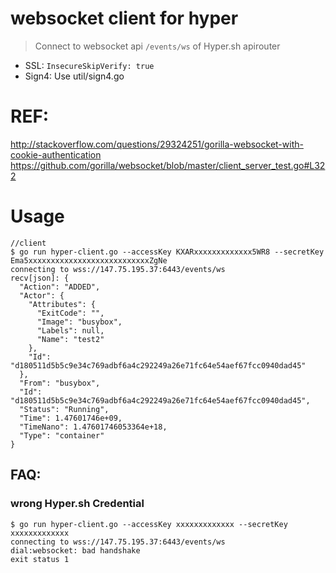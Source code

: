 websocket client for hyper
==================================================

>Connect to websocket api `/events/ws` of Hyper.sh apirouter

- SSL: `InsecureSkipVerify: true`
- Sign4: Use util/sign4.go

# REF:
http://stackoverflow.com/questions/29324251/gorilla-websocket-with-cookie-authentication
https://github.com/gorilla/websocket/blob/master/client_server_test.go#L322


# Usage
```
//client
$ go run hyper-client.go --accessKey KXARxxxxxxxxxxxxx5WR8 --secretKey Ema5xxxxxxxxxxxxxxxxxxxxxxxxxxxZgNe
connecting to wss://147.75.195.37:6443/events/ws
recv[json]: {
  "Action": "ADDED",
  "Actor": {
    "Attributes": {
      "ExitCode": "",
      "Image": "busybox",
      "Labels": null,
      "Name": "test2"
    },
    "Id": "d180511d5b5c9e34c769adbf6a4c292249a26e71fc64e54aef67fcc0940dad45"
  },
  "From": "busybox",
  "Id": "d180511d5b5c9e34c769adbf6a4c292249a26e71fc64e54aef67fcc0940dad45",
  "Status": "Running",
  "Time": 1.47601746e+09,
  "TimeNano": 1.47601746053364e+18,
  "Type": "container"
}
```

## FAQ:
### wrong Hyper.sh Credential
```
$ go run hyper-client.go --accessKey xxxxxxxxxxxxx --secretKey xxxxxxxxxxxxx
connecting to wss://147.75.195.37:6443/events/ws
dial:websocket: bad handshake
exit status 1
```

